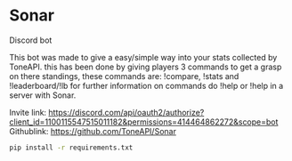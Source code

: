 # Sonar
Discord bot

This bot was made to give a easy/simple way into your stats collected by ToneAPI.
this has been done by giving players 3 commands to get a grasp on there standings,
these commands are: !compare, !stats and !leaderboard/!lb 
for further information on commands do !help or !help <commandname> in a server with Sonar.

Invite link: https://discord.com/api/oauth2/authorize?client_id=1100115547515011182&permissions=414464862272&scope=bot
Githublink: https://github.com/ToneAPI/Sonar

```bash
pip install -r requirements.txt
```